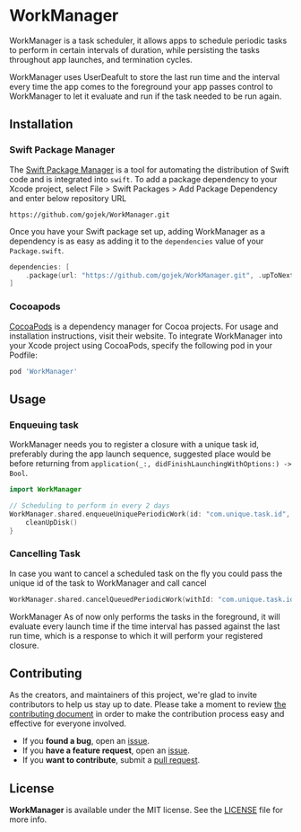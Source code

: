 # WorkManager

WorkManager is a task scheduler, it allows apps to schedule periodic tasks to perform in certain intervals of duration, while persisting the tasks throughout app launches, and termination cycles.

WorkManager uses UserDeafult to store the last run time and the interval every time the app comes to the foreground your app passes control to WorkManager to let it evaluate and run if the task needed to be run again.

## Installation

### Swift Package Manager

The [Swift Package Manager](https://swift.org/package-manager/) is a tool for automating the distribution of Swift code and is integrated into `swift`.
To add a package dependency to your Xcode project, select File > Swift Packages > Add Package Dependency and enter below repository URL

```
https://github.com/gojek/WorkManager.git
```


Once you have your Swift package set up, adding WorkManager as a dependency is as easy as adding it to the `dependencies` value of your `Package.swift`.

```swift
dependencies: [
    .package(url: "https://github.com/gojek/WorkManager.git", .upToNextMajor(from: "0.0.9"))
]
```

### Cocoapods

[CocoaPods](https://cocoapods.org/) is a dependency manager for Cocoa projects. For usage and installation instructions, visit their website. To integrate WorkManager into your Xcode project using CocoaPods, specify the following pod in your Podfile:

```ruby
pod 'WorkManager'
```

## Usage

### Enqueuing task

WorkManager needs you to register a closure with a unique task id, preferably during the app launch sequence, suggested place would be before returning from `application(_:, didFinishLaunchingWithOptions:) -> Bool`.

```swift
import WorkManager

// Scheduling to perform in every 2 days
WorkManager.shared.enqueueUniquePeriodicWork(id: "com.unique.task.id", interval: 2 * 24 * 60 * 60) {
    cleanUpDisk()
}
```

### Cancelling Task

In case you want to cancel a scheduled task on the fly you could pass the unique id of the task to WorkManager and call cancel

```swift
WorkManager.shared.cancelQueuedPeriodicWork(withId: "com.unique.task.id")
```

WorkManager As of now only performs the tasks in the foreground, it will evaluate every launch time if the time interval has passed against the last run time, which is a response to which it will perform your registered closure.

## Contributing

As the creators, and maintainers of this project, we're glad to invite contributors to help us stay up to date. Please take a moment to review [the contributing document](https://github.com/gojek/WorkManager/blob/main/CONTRIBUTING.md) in order to make the contribution process easy and effective for everyone involved.

- If you **found a bug**, open an [issue](https://github.com/gojek/WorkManager/issues).
- If you **have a feature request**, open an [issue](https://github.com/gojek/WorkManager/issues).
- If you **want to contribute**, submit a [pull request](https://github.com/gojek/WorkManager/pulls).

## License

**WorkManager** is available under the MIT license. See the [LICENSE](https://github.com/gojek/WorkManager/blob/main/LICENSE) file for more info.